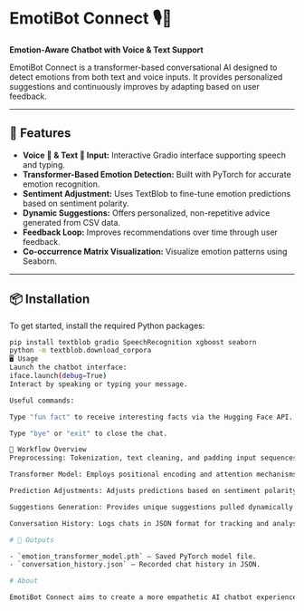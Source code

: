 # EmotiBot Connect 🎙💬  
**Emotion-Aware Chatbot with Voice & Text Support**

EmotiBot Connect is a transformer-based conversational AI designed to detect emotions from both text and voice inputs. It provides personalized suggestions and continuously improves by adapting based on user feedback.

---

## 🚀 Features

- **Voice 🎤 & Text 💬 Input:** Interactive Gradio interface supporting speech and typing.  
- **Transformer-Based Emotion Detection:** Built with PyTorch for accurate emotion recognition.  
- **Sentiment Adjustment:** Uses TextBlob to fine-tune emotion predictions based on sentiment polarity.  
- **Dynamic Suggestions:** Offers personalized, non-repetitive advice generated from CSV data.  
- **Feedback Loop:** Improves recommendations over time through user feedback.  
- **Co-occurrence Matrix Visualization:** Visualize emotion patterns using Seaborn.

---

## 📦 Installation

To get started, install the required Python packages:

```bash
pip install textblob gradio SpeechRecognition xgboost seaborn
python -m textblob.download_corpora
🖥 Usage
Launch the chatbot interface:
iface.launch(debug=True)
Interact by speaking or typing your message.

Useful commands:

Type "fun fact" to receive interesting facts via the Hugging Face API.

Type "bye" or "exit" to close the chat.

📜 Workflow Overview
Preprocessing: Tokenization, text cleaning, and padding input sequences.

Transformer Model: Employs positional encoding and attention mechanisms for emotion detection.

Prediction Adjustments: Adjusts predictions based on sentiment polarity analysis.

Suggestions Generation: Provides unique suggestions pulled dynamically from CSV data.

Conversation History: Logs chats in JSON format for tracking and analysis.

# 💾 Outputs

- `emotion_transformer_model.pth` — Saved PyTorch model file.  
- `conversation_history.json` — Recorded chat history in JSON.

# About

EmotiBot Connect aims to create a more empathetic AI chatbot experience by combining advanced NLP techniques with emotion awareness. It’s a project designed to blend technology and emotional intelligence for meaningful user interaction. 
